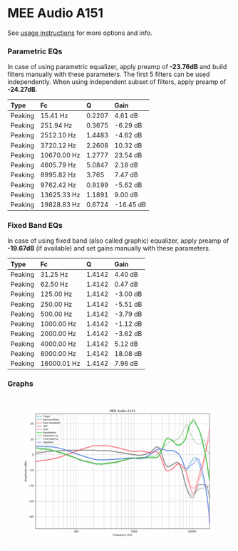 # MEE Audio A151
See [usage instructions](https://github.com/jaakkopasanen/AutoEq#usage) for more options and info.

### Parametric EQs
In case of using parametric equalizer, apply preamp of **-23.76dB** and build filters manually
with these parameters. The first 5 filters can be used independently.
When using independent subset of filters, apply preamp of **-24.27dB**.

| Type    | Fc          |      Q | Gain      |
|:--------|:------------|:-------|:----------|
| Peaking | 15.41 Hz    | 0.2207 | 4.61 dB   |
| Peaking | 251.94 Hz   | 0.3675 | -6.29 dB  |
| Peaking | 2512.10 Hz  | 1.4483 | -4.62 dB  |
| Peaking | 3720.12 Hz  | 2.2608 | 10.32 dB  |
| Peaking | 10670.00 Hz | 1.2777 | 23.54 dB  |
| Peaking | 4605.79 Hz  | 5.0847 | 2.18 dB   |
| Peaking | 8995.82 Hz  | 3.765  | 7.47 dB   |
| Peaking | 9762.42 Hz  | 0.9199 | -5.62 dB  |
| Peaking | 13625.33 Hz | 1.1891 | 9.00 dB   |
| Peaking | 19828.83 Hz | 0.6724 | -16.45 dB |

### Fixed Band EQs
In case of using fixed band (also called graphic) equalizer, apply preamp of **-19.67dB**
(if available) and set gains manually with these parameters.

| Type    | Fc          |      Q | Gain     |
|:--------|:------------|:-------|:---------|
| Peaking | 31.25 Hz    | 1.4142 | 4.40 dB  |
| Peaking | 62.50 Hz    | 1.4142 | 0.47 dB  |
| Peaking | 125.00 Hz   | 1.4142 | -3.00 dB |
| Peaking | 250.00 Hz   | 1.4142 | -5.51 dB |
| Peaking | 500.00 Hz   | 1.4142 | -3.79 dB |
| Peaking | 1000.00 Hz  | 1.4142 | -1.12 dB |
| Peaking | 2000.00 Hz  | 1.4142 | -3.62 dB |
| Peaking | 4000.00 Hz  | 1.4142 | 5.12 dB  |
| Peaking | 8000.00 Hz  | 1.4142 | 18.08 dB |
| Peaking | 16000.01 Hz | 1.4142 | 7.96 dB  |

### Graphs
![](./MEE%20Audio%20A151.png)